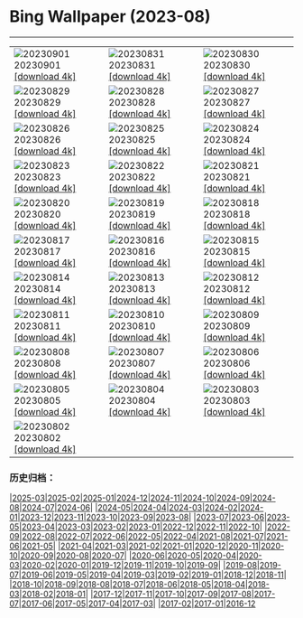 # Bing Wallpaper (2023-08)
**************

<table><tr><td><img src="https://www.bing.com/th?id=OHR.TurkeyTailMush_ZH-CN9683744281_1920x1080.jpg" alt="20230901"> 20230901 <a href="https://www.bing.com/th?id=OHR.TurkeyTailMush_ZH-CN9683744281_UHD.jpg">[download 4k]</a></td><td><img src="https://www.bing.com/th?id=OHR.IronwoodCactus_ZH-CN9290037977_1920x1080.jpg" alt="20230831"> 20230831 <a href="https://www.bing.com/th?id=OHR.IronwoodCactus_ZH-CN9290037977_UHD.jpg">[download 4k]</a></td><td><img src="https://www.bing.com/th?id=OHR.NingalooShark_ZH-CN9014712175_1920x1080.jpg" alt="20230830"> 20230830 <a href="https://www.bing.com/th?id=OHR.NingalooShark_ZH-CN9014712175_UHD.jpg">[download 4k]</a></td></tr><tr><td><img src="https://www.bing.com/th?id=OHR.TetonBison_ZH-CN9384306649_1920x1080.jpg" alt="20230829"> 20230829 <a href="https://www.bing.com/th?id=OHR.TetonBison_ZH-CN9384306649_UHD.jpg">[download 4k]</a></td><td><img src="https://www.bing.com/th?id=OHR.DubrovnikHarbor_ZH-CN8590217905_1920x1080.jpg" alt="20230828"> 20230828 <a href="https://www.bing.com/th?id=OHR.DubrovnikHarbor_ZH-CN8590217905_UHD.jpg">[download 4k]</a></td><td><img src="https://www.bing.com/th?id=OHR.JejuIsland_ZH-CN8434910851_1920x1080.jpg" alt="20230827"> 20230827 <a href="https://www.bing.com/th?id=OHR.JejuIsland_ZH-CN8434910851_UHD.jpg">[download 4k]</a></td></tr><tr><td><img src="https://www.bing.com/th?id=OHR.MuseumIsland_ZH-CN8277258964_1920x1080.jpg" alt="20230826"> 20230826 <a href="https://www.bing.com/th?id=OHR.MuseumIsland_ZH-CN8277258964_UHD.jpg">[download 4k]</a></td><td><img src="https://www.bing.com/th?id=OHR.YellowstoneFalls_ZH-CN8050562150_1920x1080.jpg" alt="20230825"> 20230825 <a href="https://www.bing.com/th?id=OHR.YellowstoneFalls_ZH-CN8050562150_UHD.jpg">[download 4k]</a></td><td><img src="https://www.bing.com/th?id=OHR.SharkFinCove_ZH-CN4952934195_1920x1080.jpg" alt="20230824"> 20230824 <a href="https://www.bing.com/th?id=OHR.SharkFinCove_ZH-CN4952934195_UHD.jpg">[download 4k]</a></td></tr><tr><td><img src="https://www.bing.com/th?id=OHR.SkogafossWaterfall_ZH-CN4763253095_1920x1080.jpg" alt="20230823"> 20230823 <a href="https://www.bing.com/th?id=OHR.SkogafossWaterfall_ZH-CN4763253095_UHD.jpg">[download 4k]</a></td><td><img src="https://www.bing.com/th?id=OHR.TunisiaAmphitheatre_ZH-CN4431856872_1920x1080.jpg" alt="20230822"> 20230822 <a href="https://www.bing.com/th?id=OHR.TunisiaAmphitheatre_ZH-CN4431856872_UHD.jpg">[download 4k]</a></td><td><img src="https://www.bing.com/th?id=OHR.EmeraldLakeYukon_ZH-CN4281156537_1920x1080.jpg" alt="20230821"> 20230821 <a href="https://www.bing.com/th?id=OHR.EmeraldLakeYukon_ZH-CN4281156537_UHD.jpg">[download 4k]</a></td></tr><tr><td><img src="https://www.bing.com/th?id=OHR.StartPointLight_ZH-CN4021540566_1920x1080.jpg" alt="20230820"> 20230820 <a href="https://www.bing.com/th?id=OHR.StartPointLight_ZH-CN4021540566_UHD.jpg">[download 4k]</a></td><td><img src="https://www.bing.com/th?id=OHR.CameraSquirrel_ZH-CN3580119980_1920x1080.jpg" alt="20230819"> 20230819 <a href="https://www.bing.com/th?id=OHR.CameraSquirrel_ZH-CN3580119980_UHD.jpg">[download 4k]</a></td><td><img src="https://www.bing.com/th?id=OHR.AvatarMountain_ZH-CN3268610045_1920x1080.jpg" alt="20230818"> 20230818 <a href="https://www.bing.com/th?id=OHR.AvatarMountain_ZH-CN3268610045_UHD.jpg">[download 4k]</a></td></tr><tr><td><img src="https://www.bing.com/th?id=OHR.HelmckenWaterfall_ZH-CN9694510761_1920x1080.jpg" alt="20230817"> 20230817 <a href="https://www.bing.com/th?id=OHR.HelmckenWaterfall_ZH-CN9694510761_UHD.jpg">[download 4k]</a></td><td><img src="https://www.bing.com/th?id=OHR.KeyWestBridge_ZH-CN2540450067_1920x1080.jpg" alt="20230816"> 20230816 <a href="https://www.bing.com/th?id=OHR.KeyWestBridge_ZH-CN2540450067_UHD.jpg">[download 4k]</a></td><td><img src="https://www.bing.com/th?id=OHR.TaorminaSquare_ZH-CN0273325652_1920x1080.jpg" alt="20230815"> 20230815 <a href="https://www.bing.com/th?id=OHR.TaorminaSquare_ZH-CN0273325652_UHD.jpg">[download 4k]</a></td></tr><tr><td><img src="https://www.bing.com/th?id=OHR.GeckoLeaf_ZH-CN9908456174_1920x1080.jpg" alt="20230814"> 20230814 <a href="https://www.bing.com/th?id=OHR.GeckoLeaf_ZH-CN9908456174_UHD.jpg">[download 4k]</a></td><td><img src="https://www.bing.com/th?id=OHR.PerseidsOregon_ZH-CN9427980491_1920x1080.jpg" alt="20230813"> 20230813 <a href="https://www.bing.com/th?id=OHR.PerseidsOregon_ZH-CN9427980491_UHD.jpg">[download 4k]</a></td><td><img src="https://www.bing.com/th?id=OHR.ThreeElephants_ZH-CN8708711085_1920x1080.jpg" alt="20230812"> 20230812 <a href="https://www.bing.com/th?id=OHR.ThreeElephants_ZH-CN8708711085_UHD.jpg">[download 4k]</a></td></tr><tr><td><img src="https://www.bing.com/th?id=OHR.JupiterArtland_ZH-CN7955790073_1920x1080.jpg" alt="20230811"> 20230811 <a href="https://www.bing.com/th?id=OHR.JupiterArtland_ZH-CN7955790073_UHD.jpg">[download 4k]</a></td><td><img src="https://www.bing.com/th?id=OHR.WorldLionDay_ZH-CN0525835107_1920x1080.jpg" alt="20230810"> 20230810 <a href="https://www.bing.com/th?id=OHR.WorldLionDay_ZH-CN0525835107_UHD.jpg">[download 4k]</a></td><td><img src="https://www.bing.com/th?id=OHR.PandiZucchero_ZH-CN9833521922_1920x1080.jpg" alt="20230809"> 20230809 <a href="https://www.bing.com/th?id=OHR.PandiZucchero_ZH-CN9833521922_UHD.jpg">[download 4k]</a></td></tr><tr><td><img src="https://www.bing.com/th?id=OHR.LiQiu2023_ZH-CN9197909278_1920x1080.jpg" alt="20230808"> 20230808 <a href="https://www.bing.com/th?id=OHR.LiQiu2023_ZH-CN9197909278_UHD.jpg">[download 4k]</a></td><td><img src="https://www.bing.com/th?id=OHR.BodieNC_ZH-CN9027999004_1920x1080.jpg" alt="20230807"> 20230807 <a href="https://www.bing.com/th?id=OHR.BodieNC_ZH-CN9027999004_UHD.jpg">[download 4k]</a></td><td><img src="https://www.bing.com/th?id=OHR.NaganoPond_ZH-CN8794832798_1920x1080.jpg" alt="20230806"> 20230806 <a href="https://www.bing.com/th?id=OHR.NaganoPond_ZH-CN8794832798_UHD.jpg">[download 4k]</a></td></tr><tr><td><img src="https://www.bing.com/th?id=OHR.AtlanticPuffin_ZH-CN8523220989_1920x1080.jpg" alt="20230805"> 20230805 <a href="https://www.bing.com/th?id=OHR.AtlanticPuffin_ZH-CN8523220989_UHD.jpg">[download 4k]</a></td><td><img src="https://www.bing.com/th?id=OHR.GothicRuins_ZH-CN8317467997_1920x1080.jpg" alt="20230804"> 20230804 <a href="https://www.bing.com/th?id=OHR.GothicRuins_ZH-CN8317467997_UHD.jpg">[download 4k]</a></td><td><img src="https://www.bing.com/th?id=OHR.ZelenciSprings_ZH-CN8022746409_1920x1080.jpg" alt="20230803"> 20230803 <a href="https://www.bing.com/th?id=OHR.ZelenciSprings_ZH-CN8022746409_UHD.jpg">[download 4k]</a></td></tr><tr><td><img src="https://www.bing.com/th?id=OHR.CapitolButte_ZH-CN7707972988_1920x1080.jpg" alt="20230802"> 20230802 <a href="https://www.bing.com/th?id=OHR.CapitolButte_ZH-CN7707972988_UHD.jpg">[download 4k]</a></td><td></td><td></td></tr></table>

### 历史归档：

|[2025-03](/../2025-03/2025-03.md)|[2025-02](/../2025-02/2025-02.md)|[2025-01](/../2025-01/2025-01.md)|[2024-12](/../2024-12/2024-12.md)|[2024-11](/../2024-11/2024-11.md)|[2024-10](/../2024-10/2024-10.md)|[2024-09](/../2024-09/2024-09.md)|[2024-08](/../2024-08/2024-08.md)|[2024-07](/../2024-07/2024-07.md)|[2024-06](/../2024-06/2024-06.md)|
|[2024-05](/../2024-05/2024-05.md)|[2024-04](/../2024-04/2024-04.md)|[2024-03](/../2024-03/2024-03.md)|[2024-02](/../2024-02/2024-02.md)|[2024-01](/../2024-01/2024-01.md)|[2023-12](/../2023-12/2023-12.md)|[2023-11](/../2023-11/2023-11.md)|[2023-10](/../2023-10/2023-10.md)|[2023-09](/../2023-09/2023-09.md)|[2023-08](/2023-08.md)|
|[2023-07](/../2023-07/2023-07.md)|[2023-06](/../2023-06/2023-06.md)|[2023-05](/../2023-05/2023-05.md)|[2023-04](/../2023-04/2023-04.md)|[2023-03](/../2023-03/2023-03.md)|[2023-02](/../2023-02/2023-02.md)|[2023-01](/../2023-01/2023-01.md)|[2022-12](/../2022-12/2022-12.md)|[2022-11](/../2022-11/2022-11.md)|[2022-10](/../2022-10/2022-10.md)|
|[2022-09](/../2022-09/2022-09.md)|[2022-08](/../2022-08/2022-08.md)|[2022-07](/../2022-07/2022-07.md)|[2022-06](/../2022-06/2022-06.md)|[2022-05](/../2022-05/2022-05.md)|[2022-04](/../2022-04/2022-04.md)|[2021-08](/../2021-08/2021-08.md)|[2021-07](/../2021-07/2021-07.md)|[2021-06](/../2021-06/2021-06.md)|[2021-05](/../2021-05/2021-05.md)|
|[2021-04](/../2021-04/2021-04.md)|[2021-03](/../2021-03/2021-03.md)|[2021-02](/../2021-02/2021-02.md)|[2021-01](/../2021-01/2021-01.md)|[2020-12](/../2020-12/2020-12.md)|[2020-11](/../2020-11/2020-11.md)|[2020-10](/../2020-10/2020-10.md)|[2020-09](/../2020-09/2020-09.md)|[2020-08](/../2020-08/2020-08.md)|[2020-07](/../2020-07/2020-07.md)|
|[2020-06](/../2020-06/2020-06.md)|[2020-05](/../2020-05/2020-05.md)|[2020-04](/../2020-04/2020-04.md)|[2020-03](/../2020-03/2020-03.md)|[2020-02](/../2020-02/2020-02.md)|[2020-01](/../2020-01/2020-01.md)|[2019-12](/../2019-12/2019-12.md)|[2019-11](/../2019-11/2019-11.md)|[2019-10](/../2019-10/2019-10.md)|[2019-09](/../2019-09/2019-09.md)|
|[2019-08](/../2019-08/2019-08.md)|[2019-07](/../2019-07/2019-07.md)|[2019-06](/../2019-06/2019-06.md)|[2019-05](/../2019-05/2019-05.md)|[2019-04](/../2019-04/2019-04.md)|[2019-03](/../2019-03/2019-03.md)|[2019-02](/../2019-02/2019-02.md)|[2019-01](/../2019-01/2019-01.md)|[2018-12](/../2018-12/2018-12.md)|[2018-11](/../2018-11/2018-11.md)|
|[2018-10](/../2018-10/2018-10.md)|[2018-09](/../2018-09/2018-09.md)|[2018-08](/../2018-08/2018-08.md)|[2018-07](/../2018-07/2018-07.md)|[2018-06](/../2018-06/2018-06.md)|[2018-05](/../2018-05/2018-05.md)|[2018-04](/../2018-04/2018-04.md)|[2018-03](/../2018-03/2018-03.md)|[2018-02](/../2018-02/2018-02.md)|[2018-01](/../2018-01/2018-01.md)|
|[2017-12](/../2017-12/2017-12.md)|[2017-11](/../2017-11/2017-11.md)|[2017-10](/../2017-10/2017-10.md)|[2017-09](/../2017-09/2017-09.md)|[2017-08](/../2017-08/2017-08.md)|[2017-07](/../2017-07/2017-07.md)|[2017-06](/../2017-06/2017-06.md)|[2017-05](/../2017-05/2017-05.md)|[2017-04](/../2017-04/2017-04.md)|[2017-03](/../2017-03/2017-03.md)|
|[2017-02](/../2017-02/2017-02.md)|[2017-01](/../2017-01/2017-01.md)|[2016-12](/../2016-12/2016-12.md)